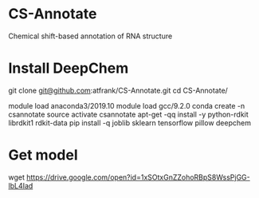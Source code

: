 # CS-Annotate
 Chemical shift-based annotation of RNA structure

# Install DeepChem
git clone git@github.com:atfrank/CS-Annotate.git
cd CS-Annotate/

module load anaconda3/2019.10
module load gcc/9.2.0
conda create -n csannotate
source activate csannotate
apt-get -qq install -y python-rdkit librdkit1 rdkit-data
pip install -q joblib sklearn tensorflow pillow deepchem

# Get model
wget https://drive.google.com/open?id=1xSOtxGnZZohoRBpS8WssPjGG-lbL4Iad